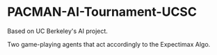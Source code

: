 # PACMAN-AI-Tournament-UCSC

Based on UC Berkeley's AI project. 

Two game-playing agents that act accordingly to the Expectimax Algo.
